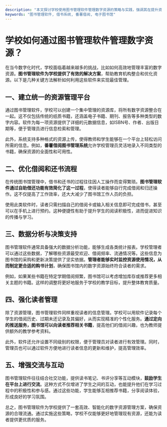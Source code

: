 ```yaml
---
description: "本文探讨学校使用图书管理软件管理数字资源的策略与实践，强调其在提升资源管理效率、增强读者体验等方面的价值。"
keywords: "图书管理软件, 借书系统, 番薯借阅, 电子图书馆"
---
```

# 学校如何通过图书管理软件管理数字资源？

在当今数字化时代，学校面临着越来越多的挑战，比如如何高效地管理丰富的数字资源。**图书管理软件为学校提供了有效的解决方案**，帮助教育机构整合和优化资源。以下是几种关键方法解析如何利用这些软件来实现最佳管理。

## 一、建立统一的资源管理平台

通过图书管理软件，学校可以创建一个集中管理的资源库，将所有数字资源整合在一起。这不仅包括传统的纸质书籍，还涵盖电子书籍、期刊、报告等多种类型的数字内容。软件为每一项资源提供了详细的元数据信息，如ISBN号、作者、出版日期等，便于管理员进行信息检索和管理。

此外，系统支持多种格式的资源上传，使得教师和学生能够在一个平台上轻松访问所需的信息。例如，**番薯借阅图书管理系统**允许学校管理员灵活地录入不同类型的书籍，确保资源的全面性和可用性。

## 二、优化借阅和还书流程

在传统图书馆管理中，借书和还书的过程往往因人工操作而变得繁琐。**图书管理软件通过自助借还功能有效简化了这一过程**，使得读者能够自行完成借阅和归还操作。这不仅提高了工作效率，还大大减少了图书馆工作人员的负担。

使用此类软件时，读者只需扫描自己的借阅卡或输入相关信息即可完成借书，甚至可以在手机上进行预约。这种便捷性有助于提升学生的阅读积极性，进而促进知识的传播与学习。

## 三、数据分析与决策支持

图书管理软件通常具备强大的数据分析功能，能够生成各类统计报表。学校管理者可以通过这些数据，了解哪些资源最受欢迎、借阅频率、流通情况等。这些信息为图书馆的采购和更新决策提供了坚实依据。**管理者能够实时监控资源使用情况，从而制定更合适的购书计划**，确保图书馆内的数字资源始终符合读者的需求。

例如，如果某些书籍在特定学期借阅频繁，图书馆可以考虑增加库存或推荐更多相关主题的书籍。这样的调整将更好地服务于学校的教学目标，提升整体教育质量。

## 四、强化读者管理

除了资源管理，图书管理软件同样重视读者的信息管理。学校可以用软件记录每个学生的借阅历史、过期未还记录及其偏好，从而实现精准的个性化服务。**通过定向的推送服务，图书馆可以向读者推荐相关书籍**，提高他们的借阅兴趣，也为教师提供额外的教学参考资料。

此外，软件还允许设置不同级别的权限，便于管理员对读者进行有效管理。同时，管理员也可以通过软件方便地进行读者信息的更新和维护，提高管理效率。

## 五、增强交流与互动

图书管理软件往往结合社交功能，提供读书笔记、书评分享等互动模块，**鼓励学生在平台上进行交流**。这种方式不仅增进了学生之间的互动，也能提升他们在学习过程中的积极性和参与感。通过这些功能，学生能够互相推荐书籍，分享阅读体验，形成良好的学习氛围。

总之，图书管理软件为学校提供了一套高效、智能化的数字资源管理方案，确保资源的合理流通。通过实施这些策略，学校不仅能够更好地管理现有资源，还能为读者提供更优质的服务。
